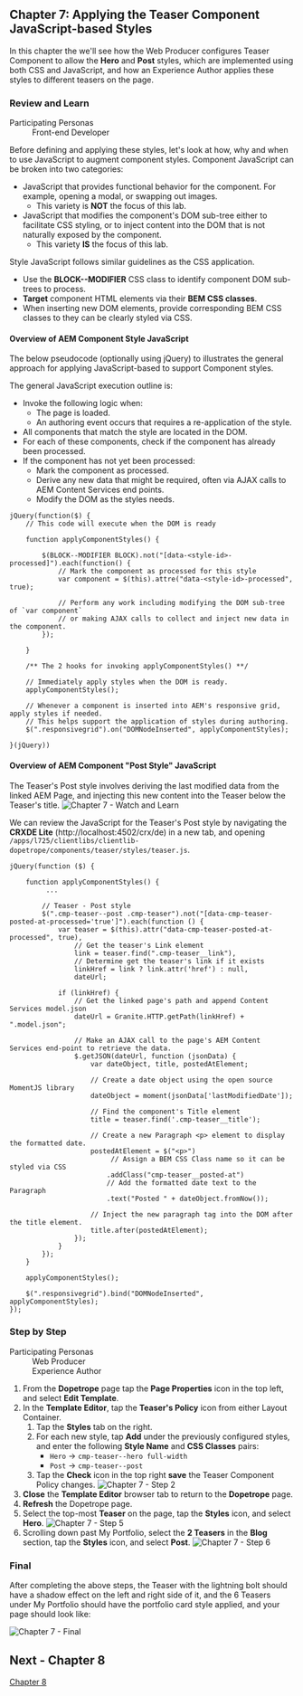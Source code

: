 ## Chapter 7: Applying the Teaser Component JavaScript-based Styles

In this chapter the we'll see how the Web Producer configures Teaser Component to allow the **Hero** and **Post** styles, which are implemented using both CSS and JavaScript, and how an Experience Author applies these styles to different teasers on the page. 

### Review and Learn

<dl class="tags">
<dt>Participating Personas</dt>
<dd>Front-end Developer</dd>
</dl>

Before defining and applying these styles, let's look at how, why and when to use JavaScript to augment component styles. Component JavaScript can be broken into two categories:

* JavaScript that provides functional behavior for the component. For example, opening a modal, or swapping out images.
	* This variety is **NOT** the focus of this lab.
* JavaScript that modifies the component's DOM sub-tree either to facilitate CSS styling, or to inject content into the DOM that is not naturally exposed by the component.
 	* This variety **IS** the focus of this lab.


Style JavaScript follows similar guidelines as the CSS application.

* Use the **BLOCK--MODIFIER** CSS class to identify component DOM sub-trees to process.
* **Target** component HTML elements via their **BEM CSS classes**.
* When inserting new DOM elements, provide corresponding BEM CSS classes to they can be clearly styled via CSS.


#### Overview of AEM Component Style JavaScript

The below pseudocode (optionally using jQuery) to illustrates the general approach for applying JavaScript-based to support Component styles.

The general JavaScript execution outline is:

* Invoke the following logic when:
	* The page is loaded.
	* An authoring event occurs that requires a re-application of the style.
* All components that match the style are located in the DOM.
* For each of these components, check if the component has already been processed.
* If the component has not yet been processed:
	* Mark the component as processed.
	* Derive any new data that might be required, often via AJAX calls to AEM Content Services end points.
	* Modify the DOM as the styles needs.

```
jQuery(function($) { 
	// This code will execute when the DOM is ready
	
	function applyComponentStyles() { 
		
		$(BLOCK--MODIFIER BLOCK).not("[data-<style-id>-processed]").each(function() { 
			// Mark the component as processed for this style
			var component = $(this).attre("data-<style-id>-processed", true);
			
			// Perform any work including modifying the DOM sub-tree of `var component`
			// or making AJAX calls to collect and inject new data in the component.
		});
		
	}
	
	/** The 2 hooks for invoking applyComponentStyles() **/ 

	// Immediately apply styles when the DOM is ready.
	applyComponentStyles();
	
	// Whenever a component is inserted into AEM's responsive grid, apply styles if needed.
	// This helps support the application of styles during authoring.
	$(".responsivegrid").on("DOMNodeInserted", applyComponentStyles);
	
}(jQuery))

```

#### Overview of AEM Component "Post Style" JavaScript

The Teaser's Post style involves deriving the last modified data from the linked AEM Page, and injecting this new content into the Teaser below the Teaser's title.
![Chapter 7 - Watch and Learn](./images/watch-and-learn--post-style.png)

We can review the JavaScript for the Teaser's Post style by navigating the **CRXDE Lite** (http://localhost:4502/crx/de) in a new tab, and opening 
`/apps/l725/clientlibs/clientlib-dopetrope/components/teaser/styles/teaser.js`.


```
jQuery(function ($) {

    function applyComponentStyles() {
		 ...

        // Teaser - Post style
        $(".cmp-teaser--post .cmp-teaser").not("[data-cmp-teaser-posted-at-processed='true']").each(function () {
            var teaser = $(this).attr("data-cmp-teaser-posted-at-processed", true),
                // Get the teaser's Link element
                link = teaser.find(".cmp-teaser__link"),
                // Determine get the teaser's link if it exists
                linkHref = link ? link.attr('href') : null,
                dateUrl;

            if (linkHref) {
                // Get the linked page's path and append Content Services model.json
                dateUrl = Granite.HTTP.getPath(linkHref) + ".model.json";

                // Make an AJAX call to the page's AEM Content Services end-point to retrieve the data.
                $.getJSON(dateUrl, function (jsonData) {
                    var dateObject, title, postedAtElement;

                    // Create a date object using the open source MomentJS library
                    dateObject = moment(jsonData['lastModifiedDate']);

                    // Find the component's Title element
                    title = teaser.find('.cmp-teaser__title');

                    // Create a new Paragraph <p> element to display the formatted date.
                    postedAtElement = $("<p>")
                    	 // Assign a BEM CSS Class name so it can be styled via CSS
                        .addClass("cmp-teaser__posted-at")
                        // Add the formatted date text to the Paragraph
                        .text("Posted " + dateObject.fromNow());

                    // Inject the new paragraph tag into the DOM after the title element.
                    title.after(postedAtElement);
                });
            }
        });
    }

    applyComponentStyles();

    $(".responsivegrid").bind("DOMNodeInserted", applyComponentStyles);
});
```

### Step by Step

<dl class="tags">
<dt>Participating Personas</dt>
<dd>Web Producer</dd>
<dd>Experience Author</dd>
</dl>

1. From the **Dopetrope** page tap the **Page Properties** icon in the top left, and select **Edit Template**.
2. In the **Template Editor**, tap the **Teaser's Policy** icon from either Layout Container.
	1. Tap the **Styles** tab on the right.
	2. For each new style, tap **Add** under the previously configured styles, and enter the following **Style Name** and **CSS Classes** pairs:
		* `Hero` &rarr; `cmp-teaser--hero full-width` 
		* `Post` &rarr; `cmp-teaser--post`
	3. Tap the **Check** icon in the top right **save** the Teaser Component Policy changes.
![Chapter 7 - Step 2](./images/step-2.png)
3. **Close** the **Template Editor** browser tab to return to the **Dopetrope** page.
4. **Refresh** the Dopetrope page.
5. Select the top-most **Teaser**  on the page, tap the **Styles** icon, and select **Hero**.
![Chapter 7 - Step 5](./images/step-5.png)
6. Scrolling down past My Portfolio, select the **2 Teasers** in the **Blog** section, tap the **Styles** icon, and select **Post**.
![Chapter 7 - Step 6](./images/step-6.png)


### Final

After completing the above steps, the Teaser with the lightning bolt should have a shadow effect on the left and right side of it, and the 6 Teasers under My Portfolio should have the portfolio card style applied, and your page should look like:

![Chapter 7 - Final](./images/final.png)

## Next - Chapter 8

[Chapter 8](../chapter-8)